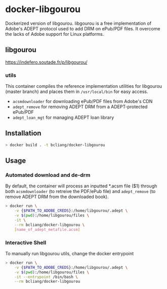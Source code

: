 # docker-libgourou

Dockerized version of libgourou. libgourou is a free implementation of Adobe's ADEPT protocol used to add DRM on ePub/PDF files. It overcome the lacks of Adobe support for Linux platforms.

## libgourou

https://indefero.soutade.fr/p/libgourou/

### utils

This container compiles the reference implementation utilities for libgourou (master branch) and places them in `/usr/local/bin` for easy access. 

- `acsmdownloader` for downloading ePub/PDF files from Adobe's CDN
- `adept_remove` for removing ADEPT DRM from a ADEPT-protected ePub/PDF
- `adept_loan_mgt` for managing ADEPT loan library

## Installation

```bash
> docker build . -t bcliang/docker-libgourou
```

## Usage

### Automated download and de-drm

By default, the container will process an inputted *.acsm file ($1) through both `acsmdownloader` (to retreive the PDF/ePub file) and `adept_remove` (to remove ADEPT DRM from the downloaded book). 

```bash
> docker run \
    -v {$PATH_TO_ADOBE_CREDS}:/home/libgourou/.adept \
    -v $(pwd):/home/libgourou/files \
    -it \
    --rm bcliang/docker-libgourou \
    [name_of_adept_metafile.acsm]
```

### Interactive Shell

To manually run libgourou utils, change the docker entrypoint
```bash
> docker run \
    -v {$PATH_TO_ADOBE_CREDS}:/home/libgourou/.adept \
    -v $(pwd):/home/libgourou/files \
    -it --entrypoint /bin/bash \
    --rm bcliang/docker-libgourou
```


